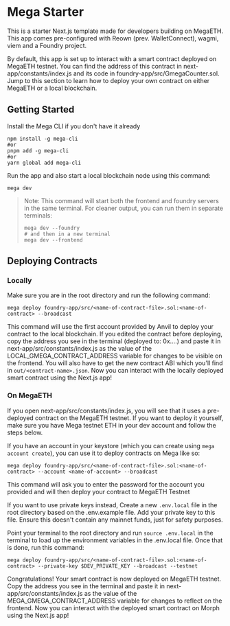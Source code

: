 # Mega Starter

This is a starter Next.js template made for developers building on MegaETH. This app comes pre-configured with Reown (prev. WalletConnect), wagmi, viem and a Foundry project.

By default, this app is set up to interact with a smart contract deployed on MegaETH testnet. You can find the address of this contract in next-app/constants/index.js and its code in foundry-app/src/GmegaCounter.sol. Jump to this section to learn how to deploy your own contract on either MegaETH or a local blockchain.

## Getting Started
Install the Mega CLI if you don't have it already
```shell
npm install -g mega-cli
#or
pnpm add -g mega-cli
#or
yarn global add mega-cli
```

Run the app and also start a local blockchain node using this command:

```shell
mega dev
```
>
> Note: This command will start both the frontend and foundry servers in the same terminal. For cleaner output, you can run them in separate terminals: 
> ```shell
> mega dev --foundry
> # and then in a new terminal
> mega dev --frontend
>```

## Deploying Contracts
### Locally
Make sure you are in the root directory and run the following command: 
```shell
mega deploy foundry-app/src/<name-of-contract-file>.sol:<name-of-contract> --broadcast
```
This command will use the first account provided by Anvil to deploy your contract to the local blockchain. If you edited the contract before deploying, copy the address you see in the terminal (deployed to: 0x....) and paste it in next-app/src/constants/index.js as the value of the LOCAL_GMEGA_CONTRACT_ADDRESS variable for changes to be visible on the frontend. You will also have to get the new contract ABI which you'll find in `out/<contract-name>.json`. Now you can interact with the locally deployed smart contract using the Next.js app!

### On MegaETH
If you open next-app/src/constants/index.js, you will see that it uses a pre-deployed contract on the MegaETH testnet. If you want to deploy it yourself, make sure you have Mega testnet ETH in your dev account and follow the steps below.

If you have an account in your keystore (which you can create using `mega account create`), you can use it to deploy contracts on Mega like so:
```shell
mega deploy foundry-app/src/<name-of-contract-file>.sol:<name-of-contract> --account <name-of-account> --broadcast
```
This command will ask you to enter the password for the account you provided and will then deploy your contract to MegaETH Testnet

If you want to use private keys instead, Create a new `.env.local` file in the root directory based on the .env.example file. Add your private key to this file. Ensure this doesn't contain any mainnet funds, just for safety purposes.

Point your terminal to the root directory and run `source .env.local` in the terminal to load up the environment variables in the .env.local file. Once that is done, run this command:

```shell
mega deploy foundry-app/src/<name-of-contract-file>.sol:<name-of-contract> --private-key $DEV_PRIVATE_KEY --broadcast --testnet
```

Congratulations! Your smart contract is now deployed on MegaETH testnet. Copy the address you see in the terminal and paste it in next-app/src/constants/index.js as the value of the MEGA_GMEGA_CONTRACT_ADDRESS variable for changes to reflect on the frontend. Now you can interact with the deployed smart contract on Morph using the Next.js app!
